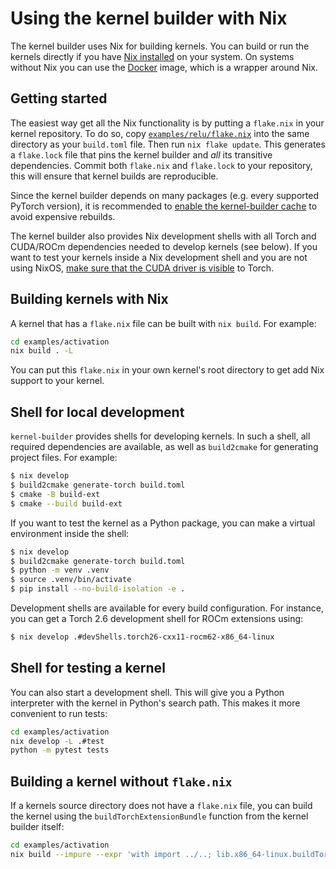 # Using the kernel builder with Nix

The kernel builder uses Nix for building kernels. You can build or
run the kernels directly if you have [Nix installed](https://nixos.org/download/)
on your system. On systems without Nix you can use the [Docker](./docker.md)
image, which is a wrapper around Nix.

## Getting started

The easiest way get all the Nix functionality is by putting a
`flake.nix` in your kernel repository. To do so, copy
[`examples/relu/flake.nix`](../examples/relu/flake.nix) into the
same directory as your `build.toml` file. Then run `nix flake update`.
This generates a `flake.lock` file that pins the kernel builder
and _all_ its transitive dependencies. Commit both `flake.nix`
and `flake.lock` to your repository, this will ensure that kernel
builds are reproducible.

Since the kernel builder depends on many packages (e.g. every supported
PyTorch version), it is recommended to [enable the kernel-builder cache](https://app.cachix.org/cache/kernel-builder)
to avoid expensive rebuilds.

The kernel builder also provides Nix development shells with all Torch
and CUDA/ROCm dependencies needed to develop kernels (see below). If
you want to test your kernels inside a Nix development shell and you
are not using NixOS, [make sure that the CUDA driver is visible](https://danieldk.eu/Nix-CUDA-on-non-NixOS-systems#make-runopengl-driverlib-and-symlink-the-driver-library) to Torch.

## Building kernels with Nix

A kernel that has a `flake.nix` file can be built with `nix build`.
For example:

```bash
cd examples/activation
nix build . -L
```

You can put this `flake.nix` in your own kernel's root directory to
get add Nix support to your kernel.

## Shell for local development

`kernel-builder` provides shells for developing kernels. In such a shell,
all required dependencies are available, as well as `build2cmake` for generating
project files. For example:

```bash
$ nix develop
$ build2cmake generate-torch build.toml
$ cmake -B build-ext
$ cmake --build build-ext
```

If you want to test the kernel as a Python package, you can make a virtual
environment inside the shell:

```bash
$ nix develop
$ build2cmake generate-torch build.toml
$ python -m venv .venv
$ source .venv/bin/activate
$ pip install --no-build-isolation -e .
```

Development shells are available for every build configuration. For
instance, you can get a Torch 2.6 development shell for ROCm extensions
using:

```bash
$ nix develop .#devShells.torch26-cxx11-rocm62-x86_64-linux
```

## Shell for testing a kernel

You can also start a development shell. This will give you a Python interpreter
with the kernel in Python's search path. This makes it more convenient to run
tests:

```bash
cd examples/activation
nix develop -L .#test
python -m pytest tests
```

## Building a kernel without `flake.nix`

If a kernels source directory does not have a `flake.nix` file, you can build the
kernel using the `buildTorchExtensionBundle` function from the kernel builder
itself:

```bash
cd examples/activation
nix build --impure --expr 'with import ../..; lib.x86_64-linux.buildTorchExtensionBundle ./.' -L
```
